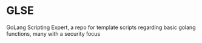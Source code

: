 # GLSE
GoLang Scripting Expert, a repo for template scripts regarding basic golang functions, many with a security focus
